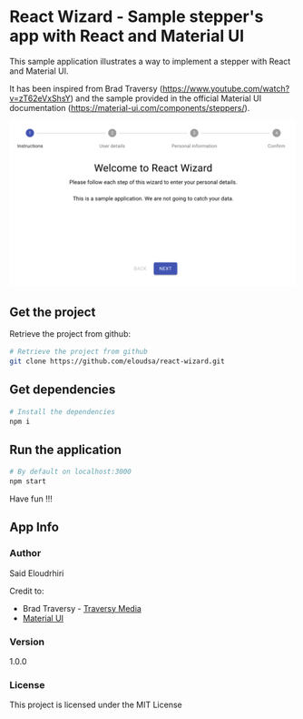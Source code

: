 # React Wizard - Sample stepper's app with React and Material UI

This sample application illustrates a way to implement a stepper with React and Material UI.

It has been inspired from Brad Traversy (https://www.youtube.com/watch?v=zT62eVxShsY) and the sample provided in the official Material UI documentation (https://material-ui.com/components/steppers/).

![Main screen](./doc/screenshot.png)

## Get the project

Retrieve the project from github:

```bash
# Retrieve the project from github
git clone https://github.com/eloudsa/react-wizard.git
```

## Get dependencies

```bash
# Install the dependencies
npm i
```

## Run the application

```bash
# By default on localhost:3000
npm start
```

Have fun !!!


## App Info

### Author

Said Eloudrhiri

Credit to:
* Brad Traversy - [Traversy Media](http://www.traversymedia.com)
* [Material UI](https://material-ui.com/)

### Version

1.0.0

### License

This project is licensed under the MIT License